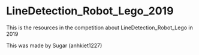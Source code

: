 # LineDetection_Robot_Lego_2019

This is the resources in the competition about LineDetection_Robot_Lego in 2019

This was made by Sugar (anhkiet1227)

